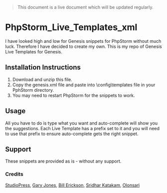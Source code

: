 <blockquote>This document is a live document which will be updated regularly.</blockquote>

# PhpStorm_Live_Templates_xml
I have looked high and low for Genesis snippets for PhpStorm without much luck.  Therefore I have decided to create my own.
This is my repo of Genesis Live Templates for Genesis.

## Installation Instructions
1. Download and unzip this file.
2. Copy the genesis.xml file and paste into \config\templates file in your PphStorm directory.
3. You may need to restart PhpStorm for the snippets to work.

## Usage
All you have to do is type what you want and auto-complete will show you the suggestions.  Each Live Template has a prefix set to it and you will need to use that prefix to ensure auto-complete gets the right snippet.

## Support
These snippets are provided as is - without any support.

### Credits
<a href="https://www.studiopress.com/">StudioPress</a>, <a href="https://github.com/GaryJones/sublime/tree/master/snippets">Gary Jones</a>, <a href="http://www.billerickson.net/code/">Bill Erickson</a>, <a href="https://github.com/srikat/Genesis">Sridhar Katakam</a>, <a href="https://github.com/oalansari82/VS-Code-Snippets">Olonsari</a> 
